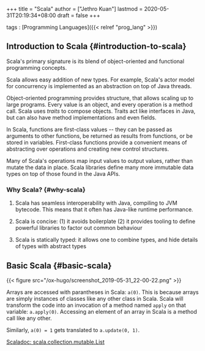 +++
title = "Scala"
author = ["Jethro Kuan"]
lastmod = 2020-05-31T20:19:34+08:00
draft = false
+++

tags
: [Programming Languages]({{< relref "prog_lang" >}})

## Introduction to Scala {#introduction-to-scala}

Scala's primary signature is its blend of object-oriented and
functional programming concepts.

Scala allows easy addition of new types. For example, Scala's actor
model for concurrency is implemented as an abstraction on top of Java
threads.

Object-oriented programming provides structure, that allows scaling up
to large programs. Every value is an object, and every operation is a
method call. Scala uses _traits_ to compose objects. Traits act like
interfaces in Java, but can also have method implementations and even
fields.

In Scala, functions are first-class values -- they can be passed as
arguments to other functions, be returned as results from functions,
or be stored in variables. First-class functions provide a convenient
means of abstracting over operations and creating new control
structures.

Many of Scala's operations map input values to output values, rather
than mutate the data in place. Scala libraries define many more
immutable data types on top of those found in the Java APIs.

### Why Scala? {#why-scala}

1.  Scala has seamless interoperability with Java, compiling to JVM
    bytecode. This means that it often has Java-like runtime performance.

2.  Scala is concise: (1) it avoids boilerplate (2) it provides tooling
    to define powerful libraries to factor out common behaviour

3.  Scala is statically typed: it allows one to combine types, and hide
    details of types with abstract types

## Basic Scala {#basic-scala}

{{< figure src="/ox-hugo/screenshot_2019-05-31_22-00-22.png" >}}

Arrays are accessed with parantheses in Scala: `a(0)`. This is
because arrays are simply instances of classes like any other class in
Scala. Scala will transform the code into an invocation of a method
named `apply` on that variable: `a.apply(0)`. Accessing an element of an
array in Scala is a method call like any other.

Similarly, `a(0) = 1` gets translated to `a.update(0, 1)`.

[Scaladoc: scala.collection.mutable.List](https://www.scala-lang.org/api/2.12.3/scala/collection/immutable/List.html)
